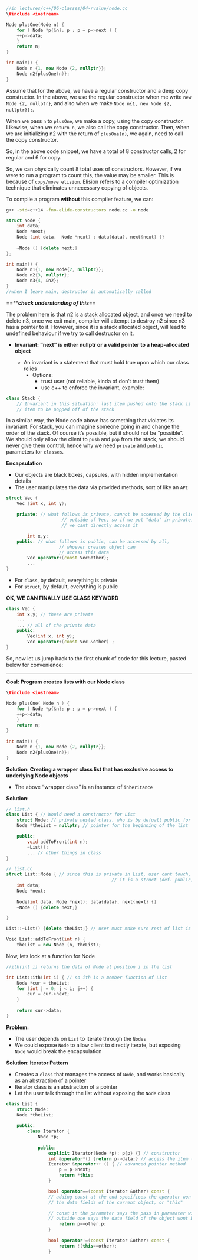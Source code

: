 ```C++
//in lectures/c++/06-classes/04-rvalue/node.cc
\#include <iostream>

Node plusOne(Node n) {
	for ( Node *p{&n}; p ; p = p->next ) {
	++p->data;
	}
	return n; 
}

int main() {
	Node n {1, new Node {2, nullptr}};
	Node n2{plusOne(n)};
}
```

Assume that for the above, we have a regular constructor and a deep copy constructor. In the above, we use the regular constructor when me write `new Node {2, nullptr}`, and also when we make `Node n{1, new Node {2, nullptr}};`.

  

When we pass `n` to `plusOne`, we make a copy, using the copy constructor. Likewise, when we `return n`, we also call the copy constructor. Then, when we are initializing n2 with the return of `plusOne(n)`, we again, need to call the copy constructor.

  

So, in the above code snippet, we have a total of 8 constructor calls, 2 for regular and 6 for copy.

  

So, we can physically count 8 total uses of constructors. However, if we were to run a program to count this, the value may be smaller. This is because of `copy/move elision`. Elision refers to a compiler optimization technique that eliminates unnecessary copying of objects.

  

To compile a program **without** this compiler feature, we can:

```Bash
g++ -std=c++14 -fno-elide-constructors node.cc -o node 
```

```C++
struct Node {
	int data;
	Node *next;
	Node (int data,  Node *next) : data{data}, next{next} {}
	
	~Node () {delete next;}
};

int main() {
	Node n1{1, new Node{2, nullptr}};
	Node n2{3, nullptr};
	Node n3{4, &n2};
}
//when I leave main, destructor is automatically called 
```

==_****check understanding of this**_==

The problem here is that n2 is a stack allocated object, and once we need to delete n3, once we exit main, compiler will attempt to destroy n2 since n3 has a pointer to it. However, since it is a stack allocated object, will lead to undefined behaviour if we try to call destructor on it.

  

- **Invariant: “next” is either nullptr or a valid pointer to a heap-allocated object**
    
    - An invariant is a statement that must hold true upon which our class relies
        - Options:
            - trust user (not reliable, kinda of don’t trust them)
            - use c++ to enforce the invariant, example:
    
      
    

```C++
class Stack {
	// Invariant in this situation: last item pushed onto the stack is the first
	// item to be popped off of the stack 
```

In a similar way, the Node code above has something that violates its invariant. For stack, you can imagine someone going in and change the order of the stack. Of course it’s possible, but it should not be “possible”. We should only allow the client to `push` and `pop` from the stack, we should never give them control, hence why we need `private` and `public` parameters for `classes`.

  

**Encapsulation**

- Our objects are black boxes, capsules, with hidden implementation details
- The user manipulates the data via provided methods, sort of like an `API`

```C++
struct Vec {
	Vec (int x, int y);

	private: // what follows is private, cannot be accessed by the client, 
					 // outside of Vec, so if we put "data" in private, 
					 // we cant directly access it

		int x,y;
	public: // what follows is public, can be accessed by all, 
					// whoever creates object can 
					// access this data
		Vec operator+(const Vec&other);
		...
}
```

- For `class`, by default, everything is private
- For `struct`, by default, everything is public

**OK, WE CAN FINALLY USE CLASS KEYWORD**

```C++
class Vec {
	int x,y; // these are private 
	...
	... // all of the private data
	public:
		Vec(int x, int y);
		Vec operator+(const Vec &other) ;
}
```

So, now let us jump back to the first chunk of code for this lecture, pasted below for convenience:

---

**Goal: Program creates lists with our Node class**

```C++
\#include <iostream>

Node plusOne( Node n ) {
	for ( Node *p{&n}; p ; p = p->next ) {
	++p->data;
	}
	return n; 
}

int main() {
	Node n {1, new Node {2, nullptr}};
	Node n2{plusOne(n)};
}
```

**Solution: Creating a wrapper class list that has exclusive access to underlying Node objects**

- The above “wrapper class” is an instance of `inheritance`

  

**Solution:**

```C++
// list.h 
class List { // Would need a constructor for List 
	struct Node; // private nested class, who is by defualt public for this class
	Node *theList = nullptr; // pointer for the beginning of the list

	public:
		void addToFront(int n);
		~List();
		... // other things in class
}

// list.cc
struct List::Node { // since this is private in List, user cant touch, even if 
										// it is a struct (def. public)
	int data;
	Node *next;
	
	Node(int data, Node *next): data{data}, next{next} {}
	~Node () {delete next;}

}

List::~List() {delete theList;} // user must make sure rest of list is deleted

Void List::addToFront(int n) {
	theList = new Node (n, theList);
```

Now, lets look at a function for Node

```C++
//ith(int i) returns the data of Node at position i in the list 

int List::ith(int i) { // so ith is a member function of List 
	Node *cur = theList; 
	for (int j = 0; j < i; j++) {
		cur = cur->next;
	}
	
	return cur->data;
}
```

**Problem:**

- The user depends on `List` to iterate through the `Nodes`
- We could expose `Node` to allow client to directly iterate, but exposing `Node` would break the encapsulation

**Solution: Iterator Pattern**

- Creates a `class` that manages the access of `Node`, and works basically as an abstraction of a pointer
- Iterator class is an abstraction of a pointer
- Let the user talk through the list without exposing the `Node` class

```C++
class List {
	struct Node:
	Node *theList;
	
	public:
		class Iterator { 
			Node *p;
			
			public:
				explicit Iterator(Node *p): p{p} {} // constructor 
				int &operator*() {return p->data;} // access the item (dereferencing)
				Iterator &operator++ () { // advanced pointer method 
					p = p->next;
					return *this;
				}

				bool operator==(const Iterator &other) const { 
				// adding const at the end specifices the operator won't be changing 
				// the data fields of the current object, or "this"

				// const in the parameter says the pass in paramater will not be changed
				// outside one says the data field of the object wont be changed 
					return p==other.p;
				}
				
				bool operator!=(const Iterator &other) const {
					return !(this==other);
				}
```